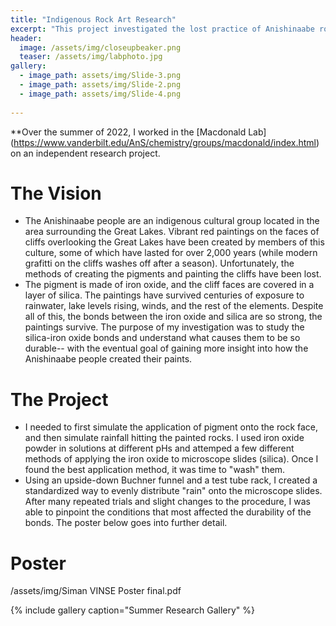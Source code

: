 ```yaml
---
title: "Indigenous Rock Art Research"
excerpt: "This project investigated the lost practice of Anishinaabe rock paintings through the lens of chemistry."
header:
  image: /assets/img/closeupbeaker.png
  teaser: /assets/img/labphoto.jpg
gallery:
  - image_path: assets/img/Slide-3.png
  - image_path: assets/img/Slide-2.png
  - image_path: assets/img/Slide-4.png
   
---
```


**Over the summer of 2022, I worked in the [Macdonald Lab] (https://www.vanderbilt.edu/AnS/chemistry/groups/macdonald/index.html) on an independent research project.

# The Vision

* The Anishinaabe people are an indigenous cultural group located in the area surrounding the Great Lakes. Vibrant red paintings on the faces of cliffs overlooking the Great Lakes have been created by members of this culture, some of which have lasted for over 2,000 years (while modern grafitti on the cliffs washes off after a season). Unfortunately, the methods of creating the pigments and painting the cliffs have been lost.
* The pigment is made of iron oxide, and the cliff faces are covered in a layer of silica. The paintings have survived centuries of exposure to rainwater, lake levels rising, winds, and the rest of the elements. Despite all of this, the bonds between the iron oxide and silica are so strong, the paintings survive. The purpose of my investigation was to study the silica-iron oxide bonds and understand what causes them to be so durable-- with the eventual goal of gaining more insight into how the Anishinaabe people created their paints.

# The Project

* I needed to first simulate the application of pigment onto the rock face, and then simulate rainfall hitting the painted rocks. I used iron oxide powder in solutions at different pHs and attemped a few different methods of applying the iron oxide to microscope slides (silica). Once I found the best application method, it was time to "wash" them.
* Using an upside-down Buchner funnel and a test tube rack, I created a standardized way to evenly distribute "rain" onto the microscope slides. After many repeated trials and slight changes to the procedure, I was able to pinpoint the conditions that most affected the durability of the bonds. The poster below goes into further detail.

# Poster
/assets/img/Siman VINSE Poster final.pdf

{% include gallery caption="Summer Research Gallery" %}
